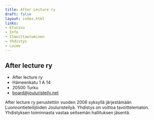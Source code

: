 ```yaml
---
title: After Lecture ry
draft: false
layout: index.html
links:
- Etusivu
- Info
- Ilmoittautuminen
- Yhdistys
- Loimu
---
```


## After lecture ry

- After lecture ry
- Hämeenkatu 1 A 14
- 20500 Turku 
- board@jouluristeily.net

After lecture ry perustettiin vuoden 2006 syksyllä järjestämään Luonnontieteilijöiden Jouluristeilyä. Yhdistys on voittoa tavoittelematon. Yhdistyksen toiminnasta vastaa seitsemän hallituksen jäsentä.
